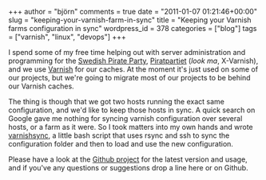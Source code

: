 +++
author = "björn"
comments = true
date = "2011-01-07 01:21:46+00:00"
slug = "keeping-your-varnish-farm-in-sync"
title = "Keeping your Varnish farms configuration in sync"
wordpress_id = 378
categories = ["blog"]
tags = ["varnish", "linux", "devops"]
+++

I spend some of my free time helping out with server administration and
programming for the [Swedish Pirate Party][pp-wiki], [Piratpartiet] (*look ma*,
X-Varnish), and we use [Varnish] for our caches. At the moment it's just used on
some of our projects, but we're going to migrate most of our projects to be
behind our Varnish caches.

The thing is though that we got two hosts running the exact same configuration,
and we'd like to keep those hosts in sync. A quick search on Google gave me
nothing for syncing varnish configuration over several hosts, or a farm as it
were. So I took matters into my own hands and wrote [varnishsync], a little bash
script that uses rsync and ssh to sync the configuration folder and then to load
and use the new configuration.

Please have a look at the [Github project][varnishsync] for the latest version
and usage, and if you've any questions or suggestions drop a line here or on
Github.

[pp-wiki]:https://secure.wikimedia.org/wikipedia/en/wiki/Piratpartiet
[Piratpartiet]:http://www.piratpartiet.se/
[Varnish]:http://www.varnish-cache.org/
[varnishsync]:https://github.com/gaqzi/varnishsync